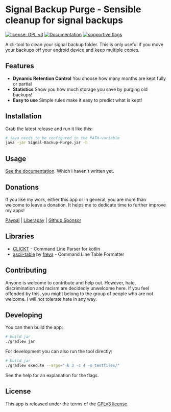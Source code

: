 # Signal Backup Purge - Sensible cleanup for signal backups
[![license: GPL v3](https://img.shields.io/badge/License-GPLv3-blue.svg)](https://github.com/newhinton/Round-Sync/blob/master/LICENSE)
[![Documentation](https://img.shields.io/badge/Documentation-NotYet-4aad4e)](https://felixnuesse.de/donate) [![supportive flags](https://img.shields.io/badge/support-🇺🇦_🏳️‍⚧_🏳️‍🌈-4aad4e)](https://roundsync.com)


A cli-tool to clean your signal backup folder. This is only useful if you move your backups off your android device and keep multiple copies.

## Features

- **Dynamic Retention Control** You choose how many months are kept fully or partial
- **Statistics** Show you how much storage you save by purging old backups!
- **Easy to use** Simple rules make it easy to predict what is kept!

## Installation

Grab the latest release and run it like this:

```sh
# java needs to be configured in the PATH-variable
java -jar Signal-Backup-Purge.jar -h
```


## Usage
[See the documentation](https://felixnuesse.de/donate). Which i haven't written yet.


Donations
------------

If you like my work, either this app or in general, you are more than welcome to leave a donation.
It helps me to dedicate time to further improve my apps!

[Paypal](https://www.paypal.com/paypalme/felixnuesse) | [Liberapay](https://liberapay.com/newhinton) | [Github Sponsor](https://github.com/sponsors/newhinton)


## Libraries
- [CLICKT](https://ajalt.github.io/clikt/) - Command Line Parser for kotlin
- [ascii-table](https://github.com/freva/ascii-table) by [freva](https://github.com/freva) - Command Line Table Formatter

## Contributing

Anyone is welcome to contribute and help out. However, hate, discrimination and racism are decidedly unwelcome here. If you feel offended by this, you might belong to the group of people who are not welcome. I will not tolerate hate in any way.

## Developing


You can then build the app:

```sh
# build jar
./gradlew jar

```


For development you can also run the tool directly:

```sh
# build jar
./gradlew execute --args="-k 3 -c 4 -s testfiles/"

```

See the help for an explanation for the flags.


## License
This app is released under the terms of the [GPLv3 license](https://github.com/newhinton/signal-backup-purge/blob/master/LICENSE).



